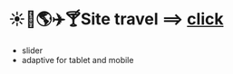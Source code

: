 # ☀️🌴🌎✈️🍸Site travel ==> [click](https://artemkimi.github.io/Site_travel/)
- slider
- adaptive for tablet and mobile
